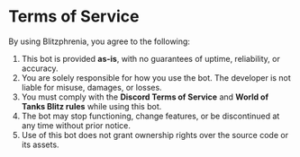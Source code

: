 # Terms of Service

By using Blitzphrenia, you agree to the following:

1. This bot is provided **as-is**, with no guarantees of uptime, reliability, or accuracy.  
2. You are solely responsible for how you use the bot. The developer is not liable for misuse, damages, or losses.  
3. You must comply with the **Discord Terms of Service** and **World of Tanks Blitz rules** while using this bot.  
4. The bot may stop functioning, change features, or be discontinued at any time without prior notice.  
5. Use of this bot does not grant ownership rights over the source code or its assets.  
